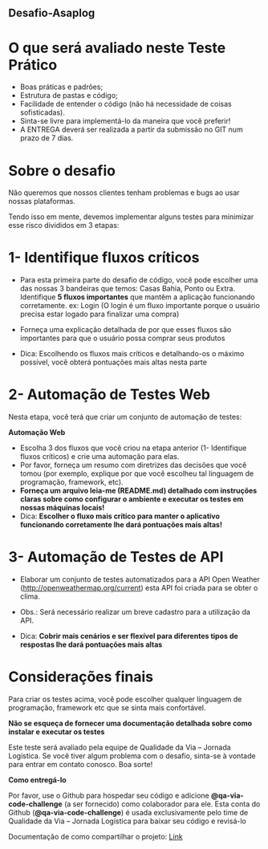 ## Desafio-Asaplog

# O que será avaliado neste Teste Prático

* Boas práticas e padrões; 
* Estrutura de pastas e código;  
* Facilidade de entender o código (não há necessidade de coisas sofisticadas).
* Sinta-se livre para implementá-lo da maneira que você preferir!  
* A ENTREGA deverá ser realizada a partir da submissão no GIT num prazo de 7 dias.  

# Sobre o desafio

Não queremos que nossos clientes tenham problemas e bugs ao usar nossas plataformas.

Tendo isso em mente, devemos implementar alguns testes para minimizar esse risco divididos em 3 etapas:

# 1- Identifique fluxos críticos

* Para esta primeira parte do desafio de código, você pode escolher uma das nossas 3 bandeiras que temos: Casas Bahia, Ponto ou Extra.
Identifique **5 fluxos importantes** que mantêm a aplicação funcionando corretamente. ex: Login (O login é um fluxo importante porque o usuário precisa estar logado para finalizar uma compra)

* Forneça uma explicação detalhada de por que esses fluxos são importantes para que o usuário possa comprar seus produtos

* Dica: Escolhendo os fluxos mais críticos e detalhando-os o máximo possível, você obterá pontuações mais altas nesta parte


# 2- Automação de Testes Web


Nesta etapa, você terá que criar um conjunto de automação de testes:

**Automação Web**  
* Escolha 3 dos fluxos que você criou na etapa anterior (1- Identifique fluxos críticos) e crie uma automação para elas.
* Por favor, forneça um resumo com diretrizes das decisões que você tomou (por exemplo, explique por que você escolheu tal linguagem de programação, framework, etc).
* **Forneça um arquivo leia-me (README.md) detalhado com instruções claras sobre como configurar o ambiente e executar os testes em nossas máquinas locais!**
* Dica: **Escolher o fluxo mais crítico para manter o aplicativo funcionando corretamente lhe dará pontuações mais altas!**


# 3- Automação de Testes de API

* Elaborar um conjunto de testes automatizados para a API Open Weather (http://openweathermap.org/current) esta API foi criada para se obter o clima.

* Obs.: Será necessário realizar um breve cadastro para a utilização da API.
* Dica: **Cobrir mais cenários e ser flexível para diferentes tipos de respostas lhe dará pontuações mais altas**


# Considerações finais 

Para criar os testes acima, você pode escolher qualquer linguagem de programação, framework etc que se sinta mais confortável.

**Não se esqueça de fornecer uma documentação detalhada sobre como instalar e executar os testes**

Este teste será avaliado pela equipe de Qualidade da Via – Jornada Logística.
Se você tiver algum problema com o desafio, sinta-se à vontade para entrar em contato conosco. Boa sorte!

**Como entregá-lo**

Por favor, use o Github para hospedar seu código e adicione **@qa-via-code-challenge** (a ser fornecido) como colaborador para ele. Esta conta do Github (**@qa-via-code-challenge**) é usada exclusivamente pelo time de Qualidade da Via – Jornada Logística para baixar seu código e revisá-lo

Documentação de como compartilhar o projeto: [Link](https://docs.github.com/pt/account-and-profile/setting-up-and-managing-your-personal-account-on-github/managing-access-to-your-personal-repositories/inviting-collaborators-to-a-personal-repository)





